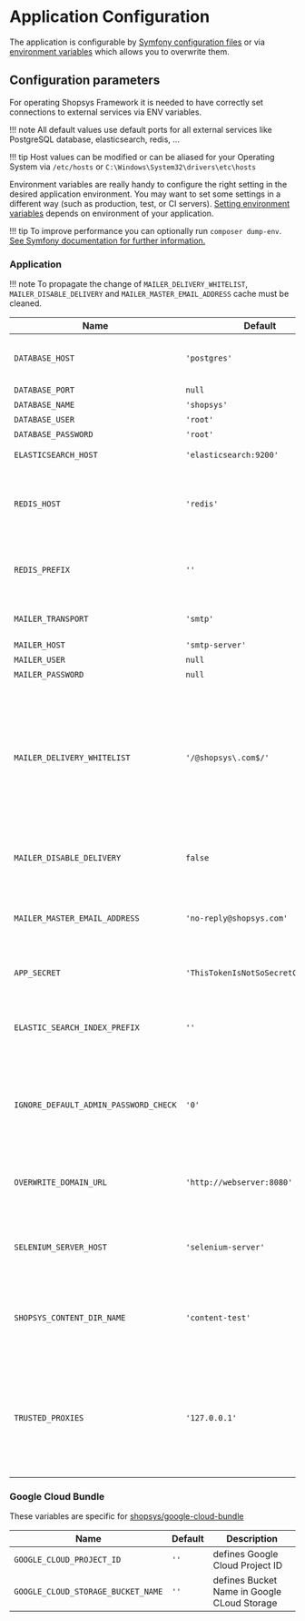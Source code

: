# Application Configuration

The application is configurable by [Symfony configuration files](https://symfony.com/doc/4.4/configuration.html#configuration-parameters) or via [environment variables](https://symfony.com/doc/4.4/configuration.html#configuration-environments) which allows you to overwrite them.

## Configuration parameters

For operating Shopsys Framework it is needed to have correctly set connections to external services via ENV variables.

!!! note
    All default values use default ports for all external services like PostgreSQL database, elasticsearch, redis, ...

!!! tip
    Host values can be modified or can be aliased for your Operating System via `/etc/hosts` or `C:\Windows\System32\drivers\etc\hosts`


Environment variables are really handy to configure the right setting in the desired application environment.
You may want to set some settings in a different way (such as production, test, or CI servers).
[Setting environment variables](/introduction/setting-environment-variables) depends on environment of your application.

!!! tip
    To improve performance you can optionally run `composer dump-env`. [See Symfony documentation for further information.](https://symfony.com/doc/4.4/configuration.html#configuring-environment-variables-in-production)

### Application

!!! note
    To propagate the change of `MAILER_DELIVERY_WHITELIST`, `MAILER_DISABLE_DELIVERY` and `MAILER_MASTER_EMAIL_ADDRESS` cache must be cleaned. 

| Name                                   | Default                              | Description                                                                          |
| -------------------------------------- | ------------------------------------ | ------------------------------------------------------------------------------------ |
| `DATABASE_HOST`                        | `'postgres'`                         | access data of your PostgreSQL database                                              |
| `DATABASE_PORT`                        | `null`                               | ...                                                                                  |
| `DATABASE_NAME`                        | `'shopsys'`                          | ...                                                                                  |
| `DATABASE_USER`                        | `'root'`                             | ...                                                                                  |
| `DATABASE_PASSWORD`                    | `'root'`                             | ...                                                                                  |
| `ELASTICSEARCH_HOST`                   | `'elasticsearch:9200'`               | host of your Elasticsearch                                                           |
| `REDIS_HOST`                           | `'redis'`                            | host of your Redis storage (credentials are not supported right now)                 |
| `REDIS_PREFIX`                         | `''`                                 | separates more projects that use the same redis service                              |
| `MAILER_TRANSPORT`                     | `'smtp'`                             | access data of your mail server                                                      |
| `MAILER_HOST`                          | `'smtp-server'`                      | ...                                                                                  |
| `MAILER_USER`                          | `null`                               | ...                                                                                  |
| `MAILER_PASSWORD`                      | `null`                               | ...                                                                                  |
| `MAILER_DELIVERY_WHITELIST`            | `'/@shopsys\.com$/'`                 | regex text items if you want to have master email but allow sending to specific addresses (set as text separated by comma for multiple values) |
| `MAILER_DISABLE_DELIVERY`              | `false`                              | set to `true` if you don't want to send any emails                                   |
| `MAILER_MASTER_EMAIL_ADDRESS`          | `'no-reply@shopsys.com'`             | set if you want to send all emails to one address (useful for development)           |
| `APP_SECRET`                           | `'ThisTokenIsNotSoSecretChangeIt'`   | randomly generated secret token                                                      |
| `ELASTIC_SEARCH_INDEX_PREFIX`          | `''`                                 | separates more projects that use the same elasticsearch service                      |
| `IGNORE_DEFAULT_ADMIN_PASSWORD_CHECK`  | `'0'`                                | set to `true` if you want to allow administrators to log in with default credentials |
| `OVERWRITE_DOMAIN_URL`                 | `'http://webserver:8080'`            | overwrites URL of all domains for acceptance testing (set to `~` to disable)         |
| `SELENIUM_SERVER_HOST`                 | `'selenium-server'`                  | with native installation the selenium server is on `localhost`                       |
| `SHOPSYS_CONTENT_DIR_NAME`             | `'content-test'`                     | web/content-test/ directory is used instead of web/content/ during the tests         |
| `TRUSTED_PROXIES`                      | `'127.0.0.1'`                        | proxies that are trusted to pass traffic, used mainly for production (set as text separated by comma for multiple values) |


### Google Cloud Bundle

These variables are specific for [shopsys/google-cloud-bundle](https://github.com/shopsys/google-cloud-bundle)

| Name                                    | Default | Description                                              |
| --------------------------------------- | ------- | -------------------------------------------------------- |
| `GOOGLE_CLOUD_PROJECT_ID`               | `''`    | defines Google Cloud Project ID                          |
| `GOOGLE_CLOUD_STORAGE_BUCKET_NAME`      | `''`    | defines Bucket Name in Google CLoud Storage              |
